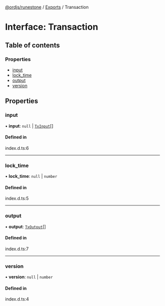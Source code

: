 [@ordjs/runestone](../README.md) / [Exports](../modules.md) / Transaction

# Interface: Transaction

## Table of contents

### Properties

- [input](Transaction.md#input)
- [lock\_time](Transaction.md#lock_time)
- [output](Transaction.md#output)
- [version](Transaction.md#version)

## Properties

### input

• **input**: ``null`` \| [`TxInput`](TxInput.md)[]

#### Defined in

index.d.ts:6

___

### lock\_time

• **lock\_time**: ``null`` \| `number`

#### Defined in

index.d.ts:5

___

### output

• **output**: [`TxOutput`](TxOutput.md)[]

#### Defined in

index.d.ts:7

___

### version

• **version**: ``null`` \| `number`

#### Defined in

index.d.ts:4
